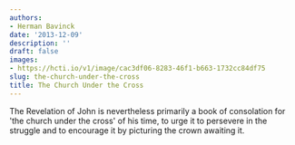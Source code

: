 ```yaml
---
authors:
- Herman Bavinck
date: '2013-12-09'
description: ''
draft: false
images:
- https://hcti.io/v1/image/cac3df06-8283-46f1-b663-1732cc84df75
slug: the-church-under-the-cross
title: The Church Under the Cross
---
```


The Revelation of John is nevertheless primarily a book of consolation for 'the church under the cross' of his time, to urge it to persevere in the struggle and to encourage it by picturing the crown awaiting it.